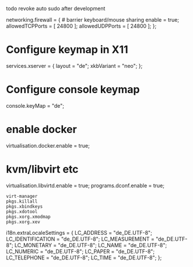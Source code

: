 


todo revoke auto sudo after development



networking.firewall = { # barrier keyboard/mouse sharing
enable = true;
allowedTCPPorts = [ 24800 ];
allowedUDPPorts = [ 24800 ];
};



# Configure keymap in X11
services.xserver = {
layout = "de";
xkbVariant = "neo";
};

# Configure console keymap
console.keyMap = "de";

# enable docker
virtualisation.docker.enable = true;
# kvm/libvirt etc
virtualisation.libvirtd.enable = true;
programs.dconf.enable = true;



    virt-manager
    pkgs.killall
    pkgs.xbindkeys
    pkgs.xdotool
    pkgs.xorg.xmodmap
    pkgs.xorg.xev



i18n.extraLocaleSettings = {
LC_ADDRESS = "de_DE.UTF-8";
LC_IDENTIFICATION = "de_DE.UTF-8";
LC_MEASUREMENT = "de_DE.UTF-8";
LC_MONETARY = "de_DE.UTF-8";
LC_NAME = "de_DE.UTF-8";
LC_NUMERIC = "de_DE.UTF-8";
LC_PAPER = "de_DE.UTF-8";
LC_TELEPHONE = "de_DE.UTF-8";
LC_TIME = "de_DE.UTF-8";
};
